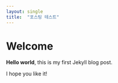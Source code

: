 ```yaml
---
layout: single
title:  "포스팅 테스트"
---
```


# Welcome

**Hello world**, this is my first Jekyll blog post.

I hope you like it!

